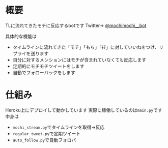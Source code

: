 # 概要
TLに流れてきたモチに反応するbotです
Twitter→ [@mochimochi__bot](https://twitter.com/mochimochi__bot)

具体的な機能は

- タイムラインに流れてきた「モチ」「もち」「ﾓﾁ」に対していいねをつけ、リプライを送ります
- 自分に対するメンションにはモチが含まれていなくても反応します
- 定期的にモチモチツイートをします
- 自動でフォローバックをします

# 仕組み
Heroku上にデプロイして動かしています
実際に稼働しているのは`main.py`です
中身は
- `mochi_stream.py`でタイムラインを取得→反応
- `regular_tweet.py`で定期ツイート
- `auto_follow.py`で自動フォロバ